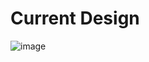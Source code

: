 # Current Design
![image](https://user-images.githubusercontent.com/75967993/229602138-277a48fb-b190-4ec1-b7dd-d47b02cea23c.png)
